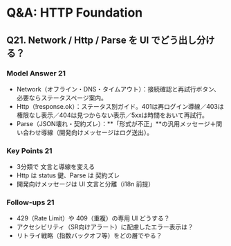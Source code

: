 # Q&A: HTTP Foundation

## Q21. Network / Http / Parse を UI でどう出し分ける？

### Model Answer 21

- Network（オフライン・DNS・タイムアウト）：接続確認と再試行ボタン、必要ならステータスページ案内。
- Http（!response.ok）：ステータス別ガイド。401は再ログイン導線／403は権限なし表示／404は見つからない表示／5xxは時間をおいて再試行。
- Parse（JSON壊れ・契約ズレ）：**「形式が不正」**の汎用メッセージ＋問い合わせ導線（開発向けメッセージはログ送出）。

### Key Points 21

- 3分類で 文言と導線を変える
- Http は status 鍵、Parse は 契約ズレ
- 開発向けメッセージは UI 文言と分離（i18n 前提）

### Follow-ups 21

- 429（Rate Limit）や 409（重複）の専用 UI どうする？
- アクセシビリティ（SR向けアラート）に配慮したエラー表示は？
- リトライ戦略（指数バックオフ等）をどの層でやる？
